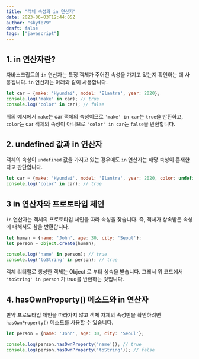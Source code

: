 ```yaml
---
title: "객체 속성과 in 연산자"
date: 2023-06-03T12:44:05Z
author: "skyfe79"
draft: false
tags: ["javascript"]
---
```


## 1. in 연산자란?

자바스크립트의 `in` 연산자는 특정 객체가 주어진 속성을 가지고 있는지 확인하는 데 사용됩니다. `in` 연산자는 아래와 같이 사용합니다.

```javascript
let car = {make: 'Hyundai', model: 'Elantra', year: 2020};
console.log('make' in car); // true
console.log('color' in car); // false
```

위의 예시에서 `make`는 car 객체의 속성이므로 `'make' in car`는 `true`을 반환하고, `color`는 car 객체의 속성이 아니므로 `'color' in car`는 `false`을 반환합니다.

## 2. undefined 값과 in 연산자

객체의 속성이 `undefined` 값을 가지고 있는 경우에도 `in` 연산자는 해당 속성이 존재한다고 판단합니다.

```javascript
let car = {make: 'Hyundai', model: 'Elantra', year: 2020, color: undefined};
console.log('color' in car); // true
```


## 3 in 연산자와 프로토타입 체인

`in` 연산자는 객체의 프로토타입 체인을 따라 속성을 찾습니다. 즉, 객체가 상속받은 속성에 대해서도 참을 반환합니다.

```javascript
let human = {name: 'John', age: 30, city: 'Seoul'};
let person = Object.create(human);

console.log('name' in person); // true
console.log('toString' in person); // true
```

객체 리터럴로 생성한 객체는 Object 로 부터 상속을 받습니다. 그래서 위 코드에서 `'toString' in person` 가 true를 반환하는 것입니다.

## 4. hasOwnProperty() 메소드와 in 연산자

만약 프로토타입 체인을 따라가지 않고 객체 자체의 속성만을 확인하려면 `hasOwnProperty()` 메소드를 사용할 수 있습니다.

```javascript
let person = {name: 'John', age: 30, city: 'Seoul'};

console.log(person.hasOwnProperty('name')); // true
console.log(person.hasOwnProperty('toString')); // false
```




